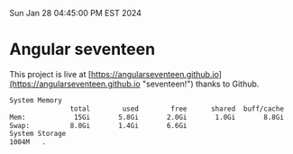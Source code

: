 Sun Jan 28 04:45:00 PM EST 2024

# Angular seventeen


This project is live at [https://angularseventeen.github.io](https://angularseventeen.github.io "seventeen!") thanks to Github.

```bash
System Memory
               total        used        free      shared  buff/cache   available
Mem:            15Gi       5.8Gi       2.0Gi       1.0Gi       8.8Gi       9.5Gi
Swap:          8.0Gi       1.4Gi       6.6Gi
System Storage
1004M	.
```
